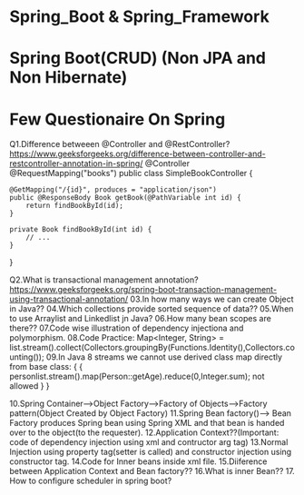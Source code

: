 # Spring_Boot & Spring_Framework
# Spring Boot(CRUD) (Non JPA and Non Hibernate)
# Few Questionaire On Spring
Q1.Difference betweeen @Controller and @RestController?
https://www.geeksforgeeks.org/difference-between-controller-and-restcontroller-annotation-in-spring/
	@Controller
@RequestMapping("books")
public class SimpleBookController {

    @GetMapping("/{id}", produces = "application/json")
    public @ResponseBody Book getBook(@PathVariable int id) {
        return findBookById(id);
    }

    private Book findBookById(int id) {
        // ...
    }
}

Q2.What is transactional management annotation?
https://www.geeksforgeeks.org/spring-boot-transaction-management-using-transactional-annotation/
03.In how many ways we can create Object in Java??
04.Which collections provide sorted sequence of data??
05.When to use Arraylist and Linkedlist jn Java?
06.How many bean scopes are there??
07.Code wise illustration of dependency injectiona and polymorphism.
08.Code Practice:
	Map<Integer, String> = list.stream().collect(Collectors.groupingBy(Functions.Identity(),Collectors.counting());
09.In Java 8 streams we cannot use derived class map directly from base class:
{
	{
		personlist.stream().map(Person::getAge).reduce(0,Integer.sum); not allowed
	}
}

10.Spring Container-->Object Factory-->Factory of Objects-->Factory pattern(Object Created by Object Factory)
11.Spring Bean factory()--> Bean Factory produces Spring bean using Spring XML and that bean is handed over to the object(to the requester).
12.Application Context??(Important: code of dependency injection using xml and contructor arg tag)
13.Normal Injection using property tag(setter is called) and constructor injection using constructor tag.
14.Code for Inner beans inside xml file.
15.Diiference between Application Context and Bean factory??
16.What is inner Bean??
17. How to configure scheduler in spring boot?
